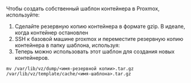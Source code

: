 Чтобы создать собственный шаблон контейнера в Proxmox, используйте:

1.  Сделайте резервную копию контейнера в формате gzip. В идеале, когда контейнер остановлен
2.  SSH к базовой машине proxmox и переместите резервную копию контейнера в папку шаблона, используя:
3.  Теперь можно использовать этот шаблон для создания новых контейнеров.

`mv /var/lib/vz/dump/<имя-резервной копии>.tar.gz /var/lib/vz/template/cache/<имя-шаблона>.tar.gz`